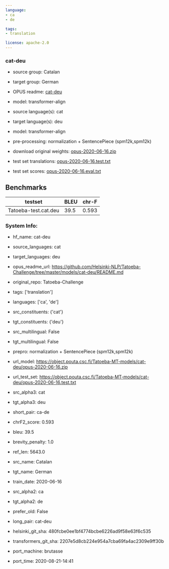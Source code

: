 ```yaml
---
language: 
- ca
- de

tags:
- translation

license: apache-2.0
---
```


### cat-deu

* source group: Catalan 
* target group: German 
*  OPUS readme: [cat-deu](https://github.com/Helsinki-NLP/Tatoeba-Challenge/tree/master/models/cat-deu/README.md)

*  model: transformer-align
* source language(s): cat
* target language(s): deu
* model: transformer-align
* pre-processing: normalization + SentencePiece (spm12k,spm12k)
* download original weights: [opus-2020-06-16.zip](https://object.pouta.csc.fi/Tatoeba-MT-models/cat-deu/opus-2020-06-16.zip)
* test set translations: [opus-2020-06-16.test.txt](https://object.pouta.csc.fi/Tatoeba-MT-models/cat-deu/opus-2020-06-16.test.txt)
* test set scores: [opus-2020-06-16.eval.txt](https://object.pouta.csc.fi/Tatoeba-MT-models/cat-deu/opus-2020-06-16.eval.txt)

## Benchmarks

| testset               | BLEU  | chr-F |
|-----------------------|-------|-------|
| Tatoeba-test.cat.deu 	| 39.5 	| 0.593 |


### System Info: 
- hf_name: cat-deu

- source_languages: cat

- target_languages: deu

- opus_readme_url: https://github.com/Helsinki-NLP/Tatoeba-Challenge/tree/master/models/cat-deu/README.md

- original_repo: Tatoeba-Challenge

- tags: ['translation']

- languages: ['ca', 'de']

- src_constituents: {'cat'}

- tgt_constituents: {'deu'}

- src_multilingual: False

- tgt_multilingual: False

- prepro:  normalization + SentencePiece (spm12k,spm12k)

- url_model: https://object.pouta.csc.fi/Tatoeba-MT-models/cat-deu/opus-2020-06-16.zip

- url_test_set: https://object.pouta.csc.fi/Tatoeba-MT-models/cat-deu/opus-2020-06-16.test.txt

- src_alpha3: cat

- tgt_alpha3: deu

- short_pair: ca-de

- chrF2_score: 0.593

- bleu: 39.5

- brevity_penalty: 1.0

- ref_len: 5643.0

- src_name: Catalan

- tgt_name: German

- train_date: 2020-06-16

- src_alpha2: ca

- tgt_alpha2: de

- prefer_old: False

- long_pair: cat-deu

- helsinki_git_sha: 480fcbe0ee1bf4774bcbe6226ad9f58e63f6c535

- transformers_git_sha: 2207e5d8cb224e954a7cba69fa4ac2309e9ff30b

- port_machine: brutasse

- port_time: 2020-08-21-14:41